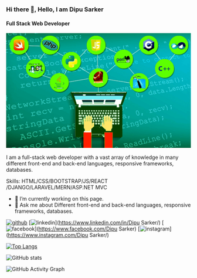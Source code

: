 ### Hi there 👋, Hello, I am Dipu Sarker
#### Full Stack Web Developer
![Full Stack Web Developer](https://github.com/DipuSarker/dipusarker/blob/master/p1.png)

I am a full-stack web developer with a vast array of knowledge in many different front-end and back-end languages, responsive frameworks, databases.

Skills: HTML/CSS/BOOTSTRAP/JS/REACT /DJANGO/LARAVEL/MERN/ASP.NET MVC

- 🔭 I’m currently working on this page. 
- 💬 Ask me about Different front-end and back-end languages, responsive frameworks, databases. 


[<img src='https://cdn.jsdelivr.net/npm/simple-icons@3.0.1/icons/github.svg' alt='github' height='40'>](https://github.com/dipusarker)  [<img src='https://cdn.jsdelivr.net/npm/simple-icons@3.0.1/icons/linkedin.svg' alt='linkedin' height='40'>](https://www.linkedin.com/in/Dipu Sarker/)  [<img src='https://cdn.jsdelivr.net/npm/simple-icons@3.0.1/icons/facebook.svg' alt='facebook' height='40'>](https://www.facebook.com/Dipu Sarker)  [<img src='https://cdn.jsdelivr.net/npm/simple-icons@3.0.1/icons/instagram.svg' alt='instagram' height='40'>](https://www.instagram.com/Dipu Sarker/)  

[![Top Langs](https://github-readme-stats.vercel.app/api/top-langs/?username=dipusarker)](https://github.com/anuraghazra/github-readme-stats)

![GitHub stats](https://github-readme-stats.vercel.app/api?username=dipusarker&show_icons=true)  

![GitHub Activity Graph](https://activity-graph.herokuapp.com/graph?username=dipusarker)  

